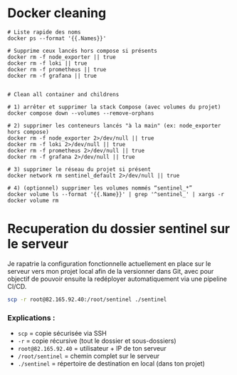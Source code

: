 # Docker cleaning

```shell
# Liste rapide des noms
docker ps --format '{{.Names}}'

# Supprime ceux lancés hors compose si présents
docker rm -f node_exporter || true
docker rm -f loki || true
docker rm -f prometheus || true
docker rm -f grafana || true


# Clean all container and childrens

# 1) arrêter et supprimer la stack Compose (avec volumes du projet)
docker compose down --volumes --remove-orphans

# 2) supprimer les conteneurs lancés "à la main" (ex: node_exporter hors compose)
docker rm -f node_exporter 2>/dev/null || true
docker rm -f loki 2>/dev/null || true
docker rm -f prometheus 2>/dev/null || true
docker rm -f grafana 2>/dev/null || true

# 3) supprimer le réseau du projet si présent
docker network rm sentinel_default 2>/dev/null || true

# 4) (optionnel) supprimer les volumes nommés “sentinel_*”
docker volume ls --format '{{.Name}}' | grep '^sentinel_' | xargs -r docker volume rm
```

# Recuperation du dossier sentinel sur le serveur 

Je rapatrie la configuration fonctionnelle actuellement en place sur le serveur vers mon projet local afin de la versionner dans Git, avec pour objectif de pouvoir ensuite la redéployer automatiquement via une pipeline CI/CD.

```bash
scp -r root@82.165.92.40:/root/sentinel ./sentinel
```

### Explications :

* `scp` = copie sécurisée via SSH
* `-r` = copie récursive (tout le dossier et sous-dossiers)
* `root@82.165.92.40` = utilisateur + IP de ton serveur
* `/root/sentinel` = chemin complet sur le serveur
* `./sentinel` = répertoire de destination en local (dans ton projet)



